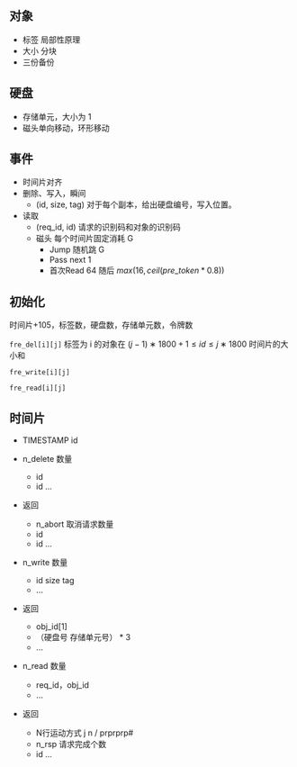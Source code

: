 ## 对象

- 标签 局部性原理
- 大小 分块
- 三份备份

## 硬盘

- 存储单元，大小为 1
- 磁头单向移动，环形移动

## 事件

- 时间片对齐
- 删除、写入，瞬间
  - (id, size, tag) 对于每个副本，给出硬盘编号，写入位置。
- 读取
  - (req_id, id) 请求的识别码和对象的识别码
  - 磁头 每个时间片固定消耗 G
    - Jump  随机跳 G
    - Pass next 1
    - 首次Read 64 随后 $max(16, ceil(pre\_token * 0.8))$

## 初始化

时间片+105，标签数，硬盘数，存储单元数，令牌数

`fre_del[i][j]` 标签为 i 的对象在 $(j − 1) ∗ 1800 + 1 \le id \le j ∗ 1800$ 时间片的大小和

`fre_write[i][j]`

`fre_read[i][j]`

## 时间片

- TIMESTAMP id
- n_delete 数量
  - id
  - id ... 
- 返回 
  - n_abort 取消请求数量
  - id
  - id ...

- n_write 数量
  - id size tag
  - ...
- 返回
  - obj_id[1]
  - （硬盘号 存储单元号） * 3
  - ...
- n_read 数量
  - req_id，obj_id 
  - ...
- 返回
  - N行运动方式 j n / prprprp#
  - n_rsp 请求完成个数
  - id ...